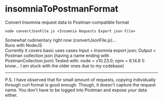 # insomniaToPostmanFormat
Convert Insomnia request data to Postman-compatible format  
  
`node convertJsonFile.js <Insomnia Requests Export json File>`

Somewhat rudimentary right now (convertJsonFile.js)...  
Runs with NodeJS  
Currently it covers basic uses cases
Input = Insomnia export json; Output = Postman collection json (having a name ending with PostmanCollection.json)
Tested with: node = v10.23.0; npm = 6.14.8 (I know... I am stuck with the older ones due to my codebase)  

---

P.S. I have observed that for small amount of requests, copying individually through curl format is good enough. Though, it doesn't capture the request name. You don't have to be logged into Postman and expose your data either.